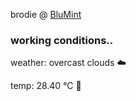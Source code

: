 brodie @ [BluMint](https://www.linkedin.com/company/blumint-io/)

<!--weather_start-->
### working conditions..

weather: overcast clouds ☁️

temp: 28.40 °C 🥶

<!--weather_end-->
